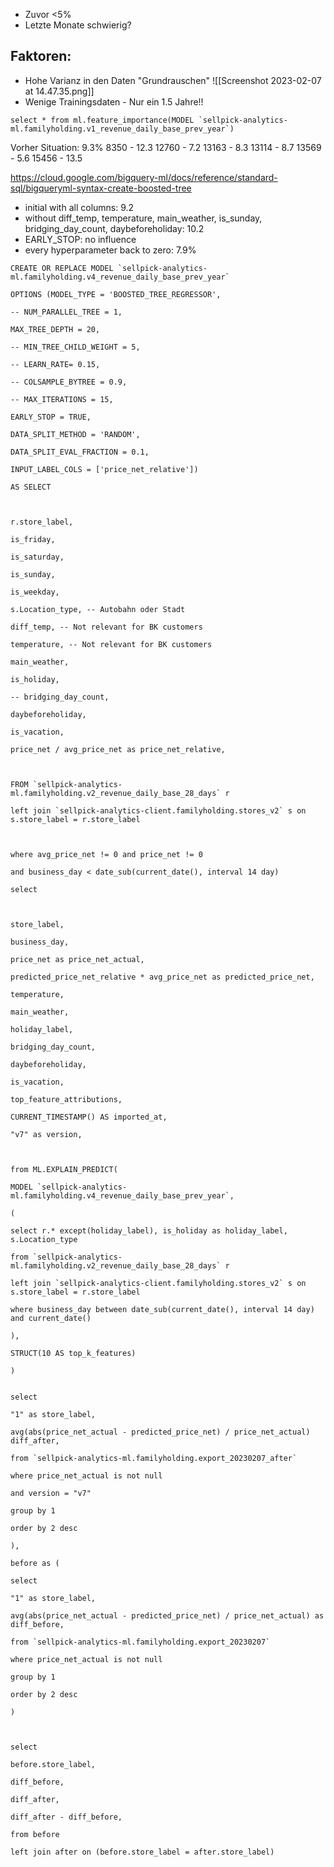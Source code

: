 - Zuvor <5%
- Letzte Monate schwierig?

Faktoren:
- 
- Hohe Varianz in den Daten "Grundrauschen" ![[Screenshot 2023-02-07 at 14.47.35.png]]
- Wenige Trainingsdaten - Nur ein 1.5 Jahre!!

```
select * from ml.feature_importance(MODEL `sellpick-analytics-ml.familyholding.v1_revenue_daily_base_prev_year`)
```

Vorher Situation: 9.3%
8350 - 12.3
12760 - 7.2
13163 - 8.3
13114 - 8.7
13569 - 5.6
15456 - 13.5

https://cloud.google.com/bigquery-ml/docs/reference/standard-sql/bigqueryml-syntax-create-boosted-tree
- initial with all columns: 9.2
- without diff_temp, temperature, main_weather, is_sunday, bridging_day_count, daybeforeholiday: 10.2
- EARLY_STOP: no influence
- every hyperparameter back to zero: 7.9%



```
CREATE OR REPLACE MODEL `sellpick-analytics-ml.familyholding.v4_revenue_daily_base_prev_year`

OPTIONS (MODEL_TYPE = 'BOOSTED_TREE_REGRESSOR',

-- NUM_PARALLEL_TREE = 1,

MAX_TREE_DEPTH = 20,

-- MIN_TREE_CHILD_WEIGHT = 5,

-- LEARN_RATE= 0.15,

-- COLSAMPLE_BYTREE = 0.9,

-- MAX_ITERATIONS = 15,

EARLY_STOP = TRUE,

DATA_SPLIT_METHOD = 'RANDOM',

DATA_SPLIT_EVAL_FRACTION = 0.1,

INPUT_LABEL_COLS = ['price_net_relative'])

AS SELECT

  

r.store_label,

is_friday,

is_saturday,

is_sunday,

is_weekday,

s.Location_type, -- Autobahn oder Stadt

diff_temp, -- Not relevant for BK customers

temperature, -- Not relevant for BK customers

main_weather,

is_holiday,

-- bridging_day_count,

daybeforeholiday,

is_vacation,

price_net / avg_price_net as price_net_relative,

  

FROM `sellpick-analytics-ml.familyholding.v2_revenue_daily_base_28_days` r

left join `sellpick-analytics-client.familyholding.stores_v2` s on s.store_label = r.store_label

  

where avg_price_net != 0 and price_net != 0

and business_day < date_sub(current_date(), interval 14 day)
```



```
select

  

store_label,

business_day,

price_net as price_net_actual,

predicted_price_net_relative * avg_price_net as predicted_price_net,

temperature,

main_weather,

holiday_label,

bridging_day_count,

daybeforeholiday,

is_vacation,

top_feature_attributions,

CURRENT_TIMESTAMP() AS imported_at,

"v7" as version,

  

from ML.EXPLAIN_PREDICT(

MODEL `sellpick-analytics-ml.familyholding.v4_revenue_daily_base_prev_year`,

(

select r.* except(holiday_label), is_holiday as holiday_label, s.Location_type

from `sellpick-analytics-ml.familyholding.v2_revenue_daily_base_28_days` r

left join `sellpick-analytics-client.familyholding.stores_v2` s on s.store_label = r.store_label

where business_day between date_sub(current_date(), interval 14 day) and current_date()

),

STRUCT(10 AS top_k_features)

)
```



```with after as (

select

"1" as store_label,

avg(abs(price_net_actual - predicted_price_net) / price_net_actual) diff_after,

from `sellpick-analytics-ml.familyholding.export_20230207_after`

where price_net_actual is not null

and version = "v7"

group by 1

order by 2 desc

),

before as (

select

"1" as store_label,

avg(abs(price_net_actual - predicted_price_net) / price_net_actual) as diff_before,

from `sellpick-analytics-ml.familyholding.export_20230207`

where price_net_actual is not null

group by 1

order by 2 desc

)

  

select

before.store_label,

diff_before,

diff_after,

diff_after - diff_before,

from before

left join after on (before.store_label = after.store_label)

```